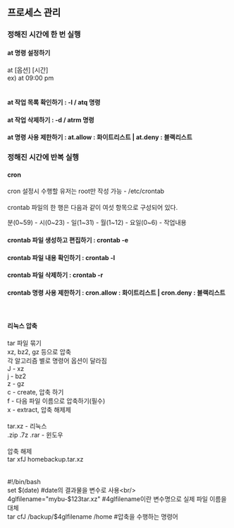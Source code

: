 ## 프로세스 관리
### 정해진 시간에 한 번 실행
#### at 명령 설정하기
at [옵션] [시간]<br/>
ex) at 09:00 pm<br/>
<br/>
#### at 작업 목록 확인하기 : -l / atq 명령

#### at 작업 삭제하기 : -d / atrm 명령

#### at 명령 사용 제한하기 : at.allow : 화이트리스트 | at.deny : 블랙리스트


### 정해진 시간에 반복 실행

#### cron
cron 설정시 수행할 유저는 root만 작성 가능 - /etc/crontab <br/>
<br/>
crontab 파일의 한 행은 다음과 같이 여섯 항목으로 구성되어 있다.

분(0~59) - 시(0~23) - 일(1~31) - 월(1~12) - 요일(0~6) - 작업내용

#### crontab 파일 생성하고 편집하기 : crontab -e

#### crontab 파일 내용 확인하기 : crontab -l

#### crontab 파일 삭제하기 : crontab -r

#### crontab 명령 사용 제한하기 : cron.allow : 화이트리스트 | cron.deny : 블랙리스트

<br/>

#### 리눅스 압축

tar 파일 묶기<br/>
xz, bz2, gz 등으로 압축<br/>
각 알고리즘 별로 명령어 옵션이 달라짐<br/>
J - xz<br/>
j - bz2<br/>
z - gz<br/>
c - create, 압축 하기<br/>
f - 다음 파일 이름으로 압축하기(필수)<br/>
x - extract, 압축 해제제<br/>
<br/>
tar.xz - 리눅스<br/>
.zip .7z .rar - 윈도우<br/>
<br/>
압축 해제<br/>
tar xfJ homebackup.tar.xz<br/>
<br/>
<br/>
#!/bin/bash<br/>
set $(date) #date의 결과물을 변수로 사용<br/>
4glfilename="mybu-$1$2$3tar.xz" #4glfilename이란 변수명으로 실제 파일 이름을 대체<br/>
tar cfJ /backup/$4glfilename /home #압축을 수행하는 명령어
<br/>
<br/>














